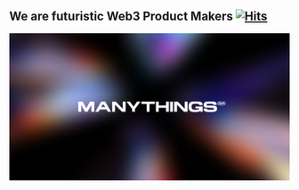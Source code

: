 ## We are futuristic Web3 Product Makers [![Hits](https://hits.seeyoufarm.com/api/count/incr/badge.svg?url=https%3A%2F%2Fgithub.com%2Fmanythings-dao&count_bg=%23222222&title_bg=%23222222&title=hits&edge_flat=true)](https://hits.seeyoufarm.com)

[![The Manythings Flag](https://github.com/many-things/.github/blob/master/profile/flag.png?raw=true)](https://manythings.xyz)

